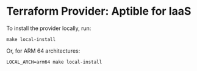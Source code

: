 # Terraform Provider: Aptible for IaaS

To install the provider locally, run:

```
make local-install
```

Or, for ARM 64 architectures:

```
LOCAL_ARCH=arm64 make local-install
```
